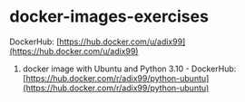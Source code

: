 # docker-images-exercises
DockerHub: [https://hub.docker.com/u/adix99](https://hub.docker.com/u/adix99)  
  
1. docker image with Ubuntu and Python 3.10 - DockerHub: [https://hub.docker.com/r/adix99/python-ubuntu](https://hub.docker.com/r/adix99/python-ubuntu)
